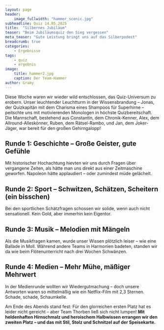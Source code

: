 ```yaml
---
layout: page
header:
    image_fullwidth: "hammer_scenic.jpg"
subheadline: Quiz 14.05.2025
title:  "Silbernes Jubiläum"
teaser: "Beim Jubiläumsquiz den Sieg vergessen"
meta_teaser: "Gute Leistung bringt uns auf das Silberpodest"
breadcrumb: true
categories:
    - Ergebnisse
tags:
    - quiz
    - ergebnis
image:
    title: hammer2.jpg
    caption: Der Team-Hammer
author: Gramy
---
```


Diese Woche waren wir wieder wild entschlossen, das Quiz-Universum zu erobern. Unser leuchtender Leuchtturm in der Wissensbrandung – Jonas, der Quizkapitän mit dem Charisma eines Shampoos für Superhirne – peitschte uns mit motivierenden Monologen in höchste Quizbereitschaft. Die Mannschaft, bestehend aus Constantin, dem Chronik-Kenner, Alex, dem Allround-Alleskönner, Ruben, dem Rätsel-Rambo, und Jan, dem Joker-Jäger, war bereit für den großen Gehirngalopp!

## Runde 1: Geschichte – Große Geister, gute Gefühle
Mit historischer Hochachtung hievten wir uns durch Fragen über vergangene Zeiten, als hätte man uns direkt aus einer Zeitmaschine geworfen. Napoleon hätte applaudiert – oder zumindest müde gelächelt.

## Runde 2: Sport – Schwitzen, Schätzen, Scheitern (ein bisschen)
Bei den sportlichen Schätzfragen schossen wir solide, wenn auch nicht sensationell. Kein Gold, aber immerhin kein Eigentor.

## Runde 3: Musik – Melodien mit Mängeln
Als die Musikfragen kamen, wurde unser Wissen plötzlich leiser – wie eine Ballade in Moll. Während andere Teams in Harmonien badeten, standen wir da wie beim Flötenunterricht nach drei Wochen Schwänzen.

## Runde 4: Medien – Mehr Mühe, mäßiger Mehrwert
In der Medienrunde wollten wir Wiedergutmachung – doch unsere Antworten waren so mittelmäßig wie ein Netflix-Film mit 2,3 Sternen. Schade, schade, Schaumkelle.

Am Ende des Abends stand fest: Für den glorreichen ersten Platz hat es leider nicht gereicht – aber Team Thorben ließ sich nicht lumpen!
**Mit heldenhaften Hirnschmalz und heroischem Halbwissen errangen wir den zweiten Platz – und das mit Stil, Stolz und Schnitzel auf der Speisekarte.**

